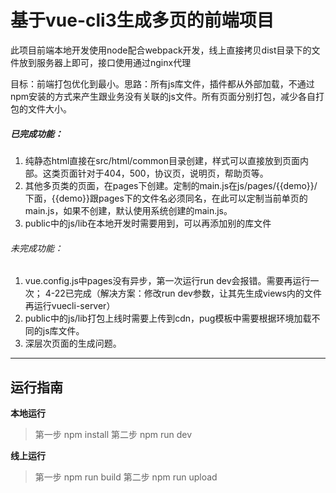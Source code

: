 # 基于vue-cli3生成多页的前端项目
此项目前端本地开发使用node配合webpack开发，线上直接拷贝dist目录下的文件放到服务器上即可，接口使用通过nginx代理

目标：前端打包优化到最小。思路：所有js库文件，插件都从外部加载，不通过npm安装的方式来产生跟业务没有关联的js文件。所有页面分别打包，减少各自打包的文件大小。

##### 已完成功能：
1. 纯静态html直接在src/html/common目录创建，样式可以直接放到页面内部。这类页面针对于404，500，协议页，说明页，帮助页等。
2. 其他多页类的页面，在pages下创建。定制的main.js在js/pages/{{demo}}/下面，{{demo}}跟pages下的文件名必须同名，在此可以定制当前单页的main.js，如果不创建，默认使用系统创建的main.js。
3. public中的js/lib在本地开发时需要用到，可以再添加别的库文件


###### 未完成功能：
1. vue.config.js中pages没有异步，第一次运行run dev会报错。需要再运行一次； 4-22已完成（解决方案：修改run dev参数，让其先生成views内的文件再运行vuecli-server）
2. public中的js/lib打包上线时需要上传到cdn，pug模板中需要根据环境加载不同的js库文件。
3. 深层次页面的生成问题。

----
## 运行指南
**本地运行**
>第一步
npm install
>第二步
npm run dev

**线上运行**

>第一步
npm run build
>第二步
npm run upload